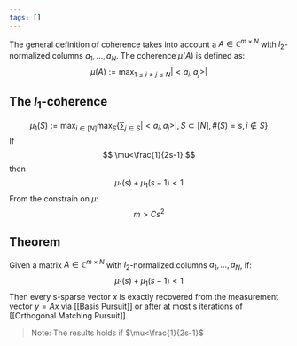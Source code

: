 ```yaml
---
tags: []
---
```

The general definition of coherence takes into account a $A\in\mathbb{C}^{m\times N}$ with $l_2$-normalized columns $a_1,\dots,a_N$. The coherence $\mu(A)$ is defined as:
$$
\mu(A):=\max_{1\le i\ne j\le N}|<a_i,a_j>|
$$
## The $l_1$-coherence
$$
\mu_1(S):=\max_{i\in[N]}\max_S\left\{\sum_{j\in S}|<a_i,a_j>|, S\subset[N],\#(S) = s, i\notin S\right\}
$$
If
$$
\mu<\frac{1}{2s-1}
$$
then
$$
\mu_1(s)+\mu_1(s-1)<1
$$
From the constrain on $\mu$:
$$
m>Cs^2
$$
## Theorem
Given a matrix $A\in\mathbb{C}^{m\times N}$ with $l_2$-normalized columns $a_1,\dots,a_N$, if:
$$
\mu_1(s)+\mu_1(s-1)<1
$$
Then every s-sparse vector $x$ is exactly recovered from the measurement vector $y=Ax$ via [[Basis Pursuit]] or after at most s iterations of [[Orthogonal Matching Pursuit]].

>Note: The results holds if $\mu<\frac{1}{2s-1}$